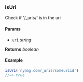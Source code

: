 ### isUri

Check if '/_uris/' is in the uri

#### Params

* `uri` _string_

**Returns** _boolean_

#### Example

```js
isUri('nymag.com/_uris/someuriid')
//=> true

```
